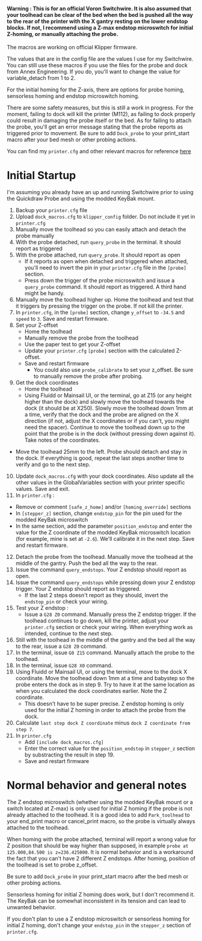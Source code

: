#### Warning : This is for an official Voron Switchwire. It is also assumed that your toolhead can be clear of the bed when the bed is pushed all the way to the rear of the printer with the X gantry resting on the lower endstop blocks. If not, I recommend using a Z-max endstop microswitch for initial Z-homing, or manually attaching the probe.

The macros are working on official Klipper firmware.

The values that are in the config file are the values I use for my Switchwire. You can still use these macros if you use the files for the probe and dock from Annex Engineering. If you do, you'll want to change the value for variable_detach from 1 to 2.

For the initial homing for the Z-axis, there are options for probe homing, sensorless homing and endstop microswitch homing.

There are some safety measures, but this is still a work in progress. For the moment, failing to dock will kill the printer (M112), as failing to dock properly could result in damaging the probe itself or the bed. As for failing to attach the probe, you'll get an error message stating that the probe reports as triggered prior to movement. Be sure to add `Dock_probe` to your print_start macro after your bed mesh or other probing actions.

You can find my `printer.cfg` and other relevant macros for reference [here](https://github.com/hymness1/Switchwire_Things/tree/main/klipper_config)

# Initial Startup

I'm assuming you already have an up and running Switchwire prior to using the Quickdraw Probe and using the modded KeyBak mount.

1. Backup your `printer.cfg` file
2. Upload `dock_macros.cfg` to `klipper_config` folder. Do not include it yet in `printer.cfg`
3. Manually move the toolhead so you can easily attach and detach the probe manually
4. With the probe detached, run `query_probe` in the terminal. It should report as triggered
5. With the probe attached, run `query_probe`. It should report as open
   * If it reports as open when detached and triggered when attached, you'll need to invert the pin in your `printer.cfg` file in the `[probe]` section.
   * Press down the trigger of the probe microswitch and issue a `query_probe` command. It should report as triggered. A third hand might be handy.
6. Manually move the toolhead higher up. Home the toolhead and test that it triggers by pressing the trigger on the probe. If not kill the printer.
7. In `printer.cfg`, in the `[probe]` section, change `y_offset` to `-34.5` and `speed` to `3`. Save and restart firmware.
8. Set your Z-offset
   * Home the toolhead
   * Manually remove the probe from the toolhead
   * Use the paper test to get your Z-offset
   * Update your `printer.cfg` `[probe]` section with the calculated Z-offset.
   * Save and restart firmware
     * You could also use `probe_calibrate` to set your z_offset. Be sure to manually remove the probe after probing.
9. Get the dock coordinates
   * Home the toolhead
   * Using Fluidd or Mainsail UI, or the terminal, go at Z15 (or any height higher than the dock) and slowly move the toolhead towards the dock (it should be at X250). Slowly move the toolhead down 1mm at a time, verify that the dock and the probe are aligned on the X direction (if not, adjust the X coordinates or if you can't, you might need the spacer). Continue to move the toolhead down up to the point that the probe is in the dock (without pressing down against it). Take notes of the coordinates.
 * Move the toolhead 25mm to the left. Probe should detach and stay in the dock. If everything is good, repeat the last steps another time to verify and go to the next step.
10. Update `dock_macros.cfg` with your dock coordinates. Also update all the other values in the GlobalVariables section with your printer specific values. Save and exit.
11. In `printer.cfg` :
   * Remove or comment `[safe_z_home]` and/or `[homing_override]` sections
   * In `[stepper_z]` section, change `endstop_pin` for the pin used for the modded KeyBak microswitch
   * In the same section, add the parameter `position_endstop` and enter the value for the Z coordinate of the modded KeyBak microswitch location (for example, mine is set at `-2.6`). We'll calibrate it in the next step. Save and restart firmware.
12. Detach the probe from the toolhead. Manually move the toolhead at the middle of the gantry. Push the bed all the way to the rear.
13. Issue the command `query_endstops`. Your Z endstop should report as open.
14. Issue the command `query_endstops` while pressing down your Z endstop trigger. Your Z endstop should report as triggered.
    * If the last 2 steps doesn't report as they should, invert the `endstop_pin` or check your wiring.
15. Test your Z endstop :
    * Issue a `G28 Z0` command. Manually press the Z endstop trigger. If the toolhead continues to go down, kill the printer, adjust your `printer.cfg` section or check your wiring. When everything work as intended, continue to the next step.
16. Still with the toolhead in the middle of the gantry and the bed all the way to the rear, issue a `G28 Z0` command.
17. In the terminal, issue `G0 Z15` command. Manually attach the probe to the toolhead.
18. In the terminal, issue `G28 X0` command.
19. Using Fluidd or Mainsail UI, or using the terminal, move to the dock X coordinate. Move the toolhead down 1mm at a time and babystep so the probe enters the dock as in step 9. Try to have it at the same location as when you calculated the dock coordinates earlier. Note the Z coordinate.
    * This doesn't have to be super precise. Z endstop homing is only used for the initial Z homing in order to attach the probe from the dock.
20. Calculate `last step dock Z coordinate` minus `dock Z coordinate from step 7`.
21. In `printer.cfg`
    * Add `[include dock_macros.cfg]`
    * Enter the correct value for the `position_endstop` in `stepper_z` section by substracting the result in step 19.
    * Save and restart firmware

# Normal behavior and general notes

The Z endstop microswitch (whether using the modded KeyBak mount or a switch located at Z-max) is only used for initial Z homing if the probe is not already attached to the toolhead. It is a good idea to add `Park_toolhead` to your end_print macro or cancel_print macro, so the probe is virtually always attached to the toolhead.

When homing with the probe attached, terminal will report a wrong value for Z position that should be way higher than supposed, in example `probe at 125.000,84.500 is z=236.425000`. It is normal behavior and is a workaround the fact that you can't have 2 different Z endstops. After homing, position of the toolhead is set to probe z_offset.

Be sure to add `Dock_probe` in your print_start macro after the bed mesh or other probing actions.

Sensorless homing for initial Z homing does work, but I don't recommend it. The KeyBak can be somewhat inconsistent in its tension and can lead to unwanted behavior.

If you don't plan to use a Z endstop microswitch or sensorless homing for initial Z homing, don't change your `endstop_pin` in the `stepper_z` section of `printer.cfg`.
